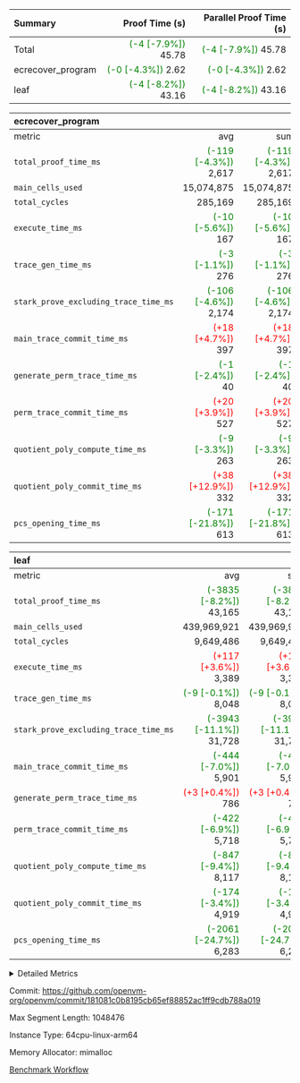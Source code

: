 | Summary | Proof Time (s) | Parallel Proof Time (s) |
|:---|---:|---:|
| Total | <span style='color: green'>(-4 [-7.9%])</span> 45.78 | <span style='color: green'>(-4 [-7.9%])</span> 45.78 |
| ecrecover_program | <span style='color: green'>(-0 [-4.3%])</span> 2.62 | <span style='color: green'>(-0 [-4.3%])</span> 2.62 |
| leaf | <span style='color: green'>(-4 [-8.2%])</span> 43.16 | <span style='color: green'>(-4 [-8.2%])</span> 43.16 |


| ecrecover_program |||||
|:---|---:|---:|---:|---:|
|metric|avg|sum|max|min|
| `total_proof_time_ms ` | <span style='color: green'>(-119 [-4.3%])</span> 2,617 | <span style='color: green'>(-119 [-4.3%])</span> 2,617 | <span style='color: green'>(-119 [-4.3%])</span> 2,617 | <span style='color: green'>(-119 [-4.3%])</span> 2,617 |
| `main_cells_used     ` |  15,074,875 |  15,074,875 |  15,074,875 |  15,074,875 |
| `total_cycles        ` |  285,169 |  285,169 |  285,169 |  285,169 |
| `execute_time_ms     ` | <span style='color: green'>(-10 [-5.6%])</span> 167 | <span style='color: green'>(-10 [-5.6%])</span> 167 | <span style='color: green'>(-10 [-5.6%])</span> 167 | <span style='color: green'>(-10 [-5.6%])</span> 167 |
| `trace_gen_time_ms   ` | <span style='color: green'>(-3 [-1.1%])</span> 276 | <span style='color: green'>(-3 [-1.1%])</span> 276 | <span style='color: green'>(-3 [-1.1%])</span> 276 | <span style='color: green'>(-3 [-1.1%])</span> 276 |
| `stark_prove_excluding_trace_time_ms` | <span style='color: green'>(-106 [-4.6%])</span> 2,174 | <span style='color: green'>(-106 [-4.6%])</span> 2,174 | <span style='color: green'>(-106 [-4.6%])</span> 2,174 | <span style='color: green'>(-106 [-4.6%])</span> 2,174 |
| `main_trace_commit_time_ms` | <span style='color: red'>(+18 [+4.7%])</span> 397 | <span style='color: red'>(+18 [+4.7%])</span> 397 | <span style='color: red'>(+18 [+4.7%])</span> 397 | <span style='color: red'>(+18 [+4.7%])</span> 397 |
| `generate_perm_trace_time_ms` | <span style='color: green'>(-1 [-2.4%])</span> 40 | <span style='color: green'>(-1 [-2.4%])</span> 40 | <span style='color: green'>(-1 [-2.4%])</span> 40 | <span style='color: green'>(-1 [-2.4%])</span> 40 |
| `perm_trace_commit_time_ms` | <span style='color: red'>(+20 [+3.9%])</span> 527 | <span style='color: red'>(+20 [+3.9%])</span> 527 | <span style='color: red'>(+20 [+3.9%])</span> 527 | <span style='color: red'>(+20 [+3.9%])</span> 527 |
| `quotient_poly_compute_time_ms` | <span style='color: green'>(-9 [-3.3%])</span> 263 | <span style='color: green'>(-9 [-3.3%])</span> 263 | <span style='color: green'>(-9 [-3.3%])</span> 263 | <span style='color: green'>(-9 [-3.3%])</span> 263 |
| `quotient_poly_commit_time_ms` | <span style='color: red'>(+38 [+12.9%])</span> 332 | <span style='color: red'>(+38 [+12.9%])</span> 332 | <span style='color: red'>(+38 [+12.9%])</span> 332 | <span style='color: red'>(+38 [+12.9%])</span> 332 |
| `pcs_opening_time_ms ` | <span style='color: green'>(-171 [-21.8%])</span> 613 | <span style='color: green'>(-171 [-21.8%])</span> 613 | <span style='color: green'>(-171 [-21.8%])</span> 613 | <span style='color: green'>(-171 [-21.8%])</span> 613 |

| leaf |||||
|:---|---:|---:|---:|---:|
|metric|avg|sum|max|min|
| `total_proof_time_ms ` | <span style='color: green'>(-3835 [-8.2%])</span> 43,165 | <span style='color: green'>(-3835 [-8.2%])</span> 43,165 | <span style='color: green'>(-3835 [-8.2%])</span> 43,165 | <span style='color: green'>(-3835 [-8.2%])</span> 43,165 |
| `main_cells_used     ` |  439,969,921 |  439,969,921 |  439,969,921 |  439,969,921 |
| `total_cycles        ` |  9,649,486 |  9,649,486 |  9,649,486 |  9,649,486 |
| `execute_time_ms     ` | <span style='color: red'>(+117 [+3.6%])</span> 3,389 | <span style='color: red'>(+117 [+3.6%])</span> 3,389 | <span style='color: red'>(+117 [+3.6%])</span> 3,389 | <span style='color: red'>(+117 [+3.6%])</span> 3,389 |
| `trace_gen_time_ms   ` | <span style='color: green'>(-9 [-0.1%])</span> 8,048 | <span style='color: green'>(-9 [-0.1%])</span> 8,048 | <span style='color: green'>(-9 [-0.1%])</span> 8,048 | <span style='color: green'>(-9 [-0.1%])</span> 8,048 |
| `stark_prove_excluding_trace_time_ms` | <span style='color: green'>(-3943 [-11.1%])</span> 31,728 | <span style='color: green'>(-3943 [-11.1%])</span> 31,728 | <span style='color: green'>(-3943 [-11.1%])</span> 31,728 | <span style='color: green'>(-3943 [-11.1%])</span> 31,728 |
| `main_trace_commit_time_ms` | <span style='color: green'>(-444 [-7.0%])</span> 5,901 | <span style='color: green'>(-444 [-7.0%])</span> 5,901 | <span style='color: green'>(-444 [-7.0%])</span> 5,901 | <span style='color: green'>(-444 [-7.0%])</span> 5,901 |
| `generate_perm_trace_time_ms` | <span style='color: red'>(+3 [+0.4%])</span> 786 | <span style='color: red'>(+3 [+0.4%])</span> 786 | <span style='color: red'>(+3 [+0.4%])</span> 786 | <span style='color: red'>(+3 [+0.4%])</span> 786 |
| `perm_trace_commit_time_ms` | <span style='color: green'>(-422 [-6.9%])</span> 5,718 | <span style='color: green'>(-422 [-6.9%])</span> 5,718 | <span style='color: green'>(-422 [-6.9%])</span> 5,718 | <span style='color: green'>(-422 [-6.9%])</span> 5,718 |
| `quotient_poly_compute_time_ms` | <span style='color: green'>(-847 [-9.4%])</span> 8,117 | <span style='color: green'>(-847 [-9.4%])</span> 8,117 | <span style='color: green'>(-847 [-9.4%])</span> 8,117 | <span style='color: green'>(-847 [-9.4%])</span> 8,117 |
| `quotient_poly_commit_time_ms` | <span style='color: green'>(-174 [-3.4%])</span> 4,919 | <span style='color: green'>(-174 [-3.4%])</span> 4,919 | <span style='color: green'>(-174 [-3.4%])</span> 4,919 | <span style='color: green'>(-174 [-3.4%])</span> 4,919 |
| `pcs_opening_time_ms ` | <span style='color: green'>(-2061 [-24.7%])</span> 6,283 | <span style='color: green'>(-2061 [-24.7%])</span> 6,283 | <span style='color: green'>(-2061 [-24.7%])</span> 6,283 | <span style='color: green'>(-2061 [-24.7%])</span> 6,283 |



<details>
<summary>Detailed Metrics</summary>

| group | num_segments | keygen_time_ms | commit_exe_time_ms |
| --- | --- | --- | --- |
| ecrecover_program | 1 | 1,175 | 11 | 

| group | air_name | quotient_deg | interactions | constraints |
| --- | --- | --- | --- | --- |
| ecrecover_program | AccessAdapterAir<16> | 2 | 5 | 14 | 
| ecrecover_program | AccessAdapterAir<2> | 2 | 5 | 14 | 
| ecrecover_program | AccessAdapterAir<32> | 2 | 5 | 14 | 
| ecrecover_program | AccessAdapterAir<4> | 2 | 5 | 14 | 
| ecrecover_program | AccessAdapterAir<64> | 2 | 5 | 14 | 
| ecrecover_program | AccessAdapterAir<8> | 2 | 5 | 14 | 
| ecrecover_program | BitwiseOperationLookupAir<8> | 2 | 2 | 4 | 
| ecrecover_program | KeccakVmAir | 2 | 321 | 4,571 | 
| ecrecover_program | MemoryMerkleAir<8> | 2 | 4 | 40 | 
| ecrecover_program | PersistentBoundaryAir<8> | 2 | 3 | 6 | 
| ecrecover_program | PhantomAir | 2 | 3 | 5 | 
| ecrecover_program | Poseidon2PeripheryAir<BabyBearParameters>, 1> | 2 | 1 | 286 | 
| ecrecover_program | ProgramAir | 1 | 1 | 4 | 
| ecrecover_program | RangeTupleCheckerAir<2> | 1 | 1 | 4 | 
| ecrecover_program | VariableRangeCheckerAir | 1 | 1 | 4 | 
| ecrecover_program | VmAirWrapper<Rv32BaseAluAdapterAir, BaseAluCoreAir<4, 8> | 2 | 19 | 43 | 
| ecrecover_program | VmAirWrapper<Rv32BaseAluAdapterAir, LessThanCoreAir<4, 8> | 2 | 17 | 39 | 
| ecrecover_program | VmAirWrapper<Rv32BaseAluAdapterAir, ShiftCoreAir<4, 8> | 2 | 23 | 90 | 
| ecrecover_program | VmAirWrapper<Rv32BranchAdapterAir, BranchEqualCoreAir<4> | 2 | 11 | 25 | 
| ecrecover_program | VmAirWrapper<Rv32BranchAdapterAir, BranchLessThanCoreAir<4, 8> | 2 | 13 | 41 | 
| ecrecover_program | VmAirWrapper<Rv32CondRdWriteAdapterAir, Rv32JalLuiCoreAir> | 2 | 10 | 22 | 
| ecrecover_program | VmAirWrapper<Rv32HintStoreAdapterAir, Rv32HintStoreCoreAir> | 2 | 15 | 17 | 
| ecrecover_program | VmAirWrapper<Rv32IsEqualModAdapterAir<2, 1, 32, 32>, ModularIsEqualCoreAir<32, 4, 8> | 2 | 25 | 223 | 
| ecrecover_program | VmAirWrapper<Rv32JalrAdapterAir, Rv32JalrCoreAir> | 2 | 16 | 20 | 
| ecrecover_program | VmAirWrapper<Rv32LoadStoreAdapterAir, LoadSignExtendCoreAir<4, 8> | 2 | 18 | 33 | 
| ecrecover_program | VmAirWrapper<Rv32LoadStoreAdapterAir, LoadStoreCoreAir<4> | 2 | 17 | 38 | 
| ecrecover_program | VmAirWrapper<Rv32MultAdapterAir, DivRemCoreAir<4, 8> | 2 | 25 | 88 | 
| ecrecover_program | VmAirWrapper<Rv32MultAdapterAir, MulHCoreAir<4, 8> | 2 | 24 | 38 | 
| ecrecover_program | VmAirWrapper<Rv32MultAdapterAir, MultiplicationCoreAir<4, 8> | 2 | 19 | 26 | 
| ecrecover_program | VmAirWrapper<Rv32RdWriteAdapterAir, Rv32AuipcCoreAir> | 2 | 11 | 15 | 
| ecrecover_program | VmAirWrapper<Rv32VecHeapAdapterAir<1, 2, 2, 32, 32>, FieldExpressionCoreAir> | 2 | 411 | 449 | 
| ecrecover_program | VmAirWrapper<Rv32VecHeapAdapterAir<2, 1, 1, 32, 32>, ModularAddSubCoreAir> | 2 | 94 | 126 | 
| ecrecover_program | VmAirWrapper<Rv32VecHeapAdapterAir<2, 1, 1, 32, 32>, ModularMulDivCoreAir> | 2 | 156 | 188 | 
| ecrecover_program | VmAirWrapper<Rv32VecHeapAdapterAir<2, 2, 2, 32, 32>, FieldExpressionCoreAir> | 2 | 422 | 456 | 
| ecrecover_program | VmConnectorAir | 2 | 3 | 9 | 
| leaf | AccessAdapterAir<2> | 4 | 5 | 12 | 
| leaf | AccessAdapterAir<4> | 4 | 5 | 12 | 
| leaf | AccessAdapterAir<8> | 4 | 5 | 12 | 
| leaf | FriReducedOpeningAir | 4 | 35 | 59 | 
| leaf | NativePoseidon2Air<BabyBearParameters>, 1> | 4 | 31 | 302 | 
| leaf | PhantomAir | 4 | 3 | 4 | 
| leaf | ProgramAir | 1 | 1 | 4 | 
| leaf | VariableRangeCheckerAir | 1 | 1 | 4 | 
| leaf | VmAirWrapper<BranchNativeAdapterAir, BranchEqualCoreAir<1> | 2 | 11 | 23 | 
| leaf | VmAirWrapper<JalNativeAdapterAir, JalCoreAir> | 4 | 7 | 6 | 
| leaf | VmAirWrapper<NativeAdapterAir<2, 0>, PublicValuesCoreAir> | 4 | 11 | 23 | 
| leaf | VmAirWrapper<NativeAdapterAir<2, 1>, FieldArithmeticCoreAir> | 4 | 15 | 23 | 
| leaf | VmAirWrapper<NativeLoadStoreAdapterAir<1>, NativeLoadStoreCoreAir<1> | 4 | 19 | 31 | 
| leaf | VmAirWrapper<NativeVectorizedAdapterAir<4>, FieldExtensionCoreAir> | 4 | 15 | 23 | 
| leaf | VmConnectorAir | 4 | 3 | 8 | 
| leaf | VolatileBoundaryAir | 4 | 4 | 16 | 

| group | air_name | idx | rows | prep_cols | perm_cols | main_cols | cells |
| --- | --- | --- | --- | --- | --- | --- | --- |
| leaf | AccessAdapterAir<2> | 0 | 2,097,152 |  | 16 | 11 | 56,623,104 | 
| leaf | AccessAdapterAir<4> | 0 | 1,048,576 |  | 16 | 13 | 30,408,704 | 
| leaf | AccessAdapterAir<8> | 0 | 262,144 |  | 16 | 17 | 8,650,752 | 
| leaf | FriReducedOpeningAir | 0 | 1,048,576 |  | 76 | 64 | 146,800,640 | 
| leaf | NativePoseidon2Air<BabyBearParameters>, 1> | 0 | 131,072 |  | 36 | 348 | 50,331,648 | 
| leaf | PhantomAir | 0 | 32,768 |  | 8 | 6 | 458,752 | 
| leaf | ProgramAir | 0 | 1,048,576 |  | 8 | 10 | 18,874,368 | 
| leaf | VariableRangeCheckerAir | 0 | 262,144 | 2 | 8 | 1 | 2,359,296 | 
| leaf | VmAirWrapper<BranchNativeAdapterAir, BranchEqualCoreAir<1> | 0 | 4,194,304 |  | 28 | 23 | 213,909,504 | 
| leaf | VmAirWrapper<JalNativeAdapterAir, JalCoreAir> | 0 | 131,072 |  | 12 | 10 | 2,883,584 | 
| leaf | VmAirWrapper<NativeAdapterAir<2, 0>, PublicValuesCoreAir> | 0 | 64 |  | 16 | 23 | 2,496 | 
| leaf | VmAirWrapper<NativeAdapterAir<2, 1>, FieldArithmeticCoreAir> | 0 | 4,194,304 |  | 20 | 30 | 209,715,200 | 
| leaf | VmAirWrapper<NativeLoadStoreAdapterAir<1>, NativeLoadStoreCoreAir<1> | 0 | 4,194,304 |  | 24 | 41 | 272,629,760 | 
| leaf | VmAirWrapper<NativeVectorizedAdapterAir<4>, FieldExtensionCoreAir> | 0 | 262,144 |  | 20 | 40 | 15,728,640 | 
| leaf | VmConnectorAir | 0 | 2 | 1 | 8 | 4 | 24 | 
| leaf | VolatileBoundaryAir | 0 | 2,097,152 |  | 8 | 11 | 39,845,888 | 

| group | air_name | segment | rows | prep_cols | perm_cols | main_cols | cells |
| --- | --- | --- | --- | --- | --- | --- | --- |
| ecrecover_program | AccessAdapterAir<16> | 0 | 16,384 |  | 24 | 25 | 802,816 | 
| ecrecover_program | AccessAdapterAir<2> | 0 | 256 |  | 24 | 11 | 8,960 | 
| ecrecover_program | AccessAdapterAir<32> | 0 | 8,192 |  | 24 | 41 | 532,480 | 
| ecrecover_program | AccessAdapterAir<4> | 0 | 128 |  | 24 | 13 | 4,736 | 
| ecrecover_program | AccessAdapterAir<8> | 0 | 32,768 |  | 24 | 17 | 1,343,488 | 
| ecrecover_program | BitwiseOperationLookupAir<8> | 0 | 65,536 | 3 | 8 | 2 | 655,360 | 
| ecrecover_program | KeccakVmAir | 0 | 128 |  | 1,288 | 3,164 | 569,856 | 
| ecrecover_program | MemoryMerkleAir<8> | 0 | 4,096 |  | 20 | 32 | 212,992 | 
| ecrecover_program | PersistentBoundaryAir<8> | 0 | 4,096 |  | 12 | 20 | 131,072 | 
| ecrecover_program | PhantomAir | 0 | 64 |  | 12 | 6 | 1,152 | 
| ecrecover_program | Poseidon2PeripheryAir<BabyBearParameters>, 1> | 0 | 4,096 |  | 8 | 300 | 1,261,568 | 
| ecrecover_program | ProgramAir | 0 | 16,384 |  | 8 | 10 | 294,912 | 
| ecrecover_program | RangeTupleCheckerAir<2> | 0 | 524,288 | 2 | 8 | 1 | 4,718,592 | 
| ecrecover_program | VariableRangeCheckerAir | 0 | 262,144 | 2 | 8 | 1 | 2,359,296 | 
| ecrecover_program | VmAirWrapper<Rv32BaseAluAdapterAir, BaseAluCoreAir<4, 8> | 0 | 131,072 |  | 80 | 36 | 15,204,352 | 
| ecrecover_program | VmAirWrapper<Rv32BaseAluAdapterAir, LessThanCoreAir<4, 8> | 0 | 2,048 |  | 40 | 37 | 157,696 | 
| ecrecover_program | VmAirWrapper<Rv32BaseAluAdapterAir, ShiftCoreAir<4, 8> | 0 | 16,384 |  | 52 | 53 | 1,720,320 | 
| ecrecover_program | VmAirWrapper<Rv32BranchAdapterAir, BranchEqualCoreAir<4> | 0 | 16,384 |  | 48 | 26 | 1,212,416 | 
| ecrecover_program | VmAirWrapper<Rv32BranchAdapterAir, BranchLessThanCoreAir<4, 8> | 0 | 32,768 |  | 56 | 32 | 2,883,584 | 
| ecrecover_program | VmAirWrapper<Rv32CondRdWriteAdapterAir, Rv32JalLuiCoreAir> | 0 | 8,192 |  | 44 | 18 | 507,904 | 
| ecrecover_program | VmAirWrapper<Rv32HintStoreAdapterAir, Rv32HintStoreCoreAir> | 0 | 256 |  | 36 | 26 | 15,872 | 
| ecrecover_program | VmAirWrapper<Rv32IsEqualModAdapterAir<2, 1, 32, 32>, ModularIsEqualCoreAir<32, 4, 8> | 0 | 4,096 |  | 56 | 166 | 909,312 | 
| ecrecover_program | VmAirWrapper<Rv32JalrAdapterAir, Rv32JalrCoreAir> | 0 | 8,192 |  | 36 | 28 | 524,288 | 
| ecrecover_program | VmAirWrapper<Rv32LoadStoreAdapterAir, LoadSignExtendCoreAir<4, 8> | 0 | 4,096 |  | 76 | 35 | 454,656 | 
| ecrecover_program | VmAirWrapper<Rv32LoadStoreAdapterAir, LoadStoreCoreAir<4> | 0 | 131,072 |  | 72 | 40 | 14,680,064 | 
| ecrecover_program | VmAirWrapper<Rv32MultAdapterAir, MulHCoreAir<4, 8> | 0 | 8 |  | 100 | 39 | 1,112 | 
| ecrecover_program | VmAirWrapper<Rv32MultAdapterAir, MultiplicationCoreAir<4, 8> | 0 | 4,096 |  | 80 | 31 | 454,656 | 
| ecrecover_program | VmAirWrapper<Rv32RdWriteAdapterAir, Rv32AuipcCoreAir> | 0 | 4,096 |  | 28 | 21 | 200,704 | 
| ecrecover_program | VmAirWrapper<Rv32VecHeapAdapterAir<1, 2, 2, 32, 32>, FieldExpressionCoreAir> | 0 | 2,048 |  | 828 | 543 | 2,807,808 | 
| ecrecover_program | VmAirWrapper<Rv32VecHeapAdapterAir<2, 1, 1, 32, 32>, ModularAddSubCoreAir> | 0 | 8 |  | 192 | 199 | 3,128 | 
| ecrecover_program | VmAirWrapper<Rv32VecHeapAdapterAir<2, 1, 1, 32, 32>, ModularMulDivCoreAir> | 0 | 16 |  | 316 | 261 | 9,232 | 
| ecrecover_program | VmAirWrapper<Rv32VecHeapAdapterAir<2, 2, 2, 32, 32>, FieldExpressionCoreAir> | 0 | 1,024 |  | 848 | 619 | 1,502,208 | 
| ecrecover_program | VmConnectorAir | 0 | 2 | 1 | 12 | 4 | 32 | 

| group | idx | trace_gen_time_ms | total_proof_time_ms | total_cycles | total_cells | stark_prove_excluding_trace_time_ms | quotient_poly_compute_time_ms | quotient_poly_commit_time_ms | perm_trace_commit_time_ms | pcs_opening_time_ms | main_trace_commit_time_ms | main_cells_used | generate_perm_trace_time_ms | execute_time_ms |
| --- | --- | --- | --- | --- | --- | --- | --- | --- | --- | --- | --- | --- | --- | --- |
| leaf | 0 | 8,048 | 43,165 | 9,649,486 | 1,069,222,360 | 31,728 | 8,117 | 4,919 | 5,718 | 6,283 | 5,901 | 439,969,921 | 786 | 3,389 | 

| group | segment | trace_gen_time_ms | total_proof_time_ms | total_cycles | total_cells | stark_prove_excluding_trace_time_ms | quotient_poly_compute_time_ms | quotient_poly_commit_time_ms | perm_trace_commit_time_ms | pcs_opening_time_ms | main_trace_commit_time_ms | main_cells_used | generate_perm_trace_time_ms | execute_time_ms |
| --- | --- | --- | --- | --- | --- | --- | --- | --- | --- | --- | --- | --- | --- | --- |
| ecrecover_program | 0 | 276 | 2,617 | 285,169 | 56,159,799 | 2,174 | 263 | 332 | 527 | 613 | 397 | 15,074,875 | 40 | 167 | 

</details>


Commit: https://github.com/openvm-org/openvm/commit/181081c0b8195cb65ef88852ac1ff9cdb788a019

Max Segment Length: 1048476

Instance Type: 64cpu-linux-arm64

Memory Allocator: mimalloc

[Benchmark Workflow](https://github.com/openvm-org/openvm/actions/runs/12644388947)
